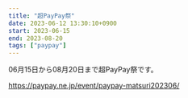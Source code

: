 ```yaml
---
title: "超PayPay祭"
date: 2023-06-12 13:30:10+0900
start: 2023-06-15
end: 2023-08-20
tags: ["paypay"]
---
```


06月15日から08月20日まで超PayPay祭です。

https://paypay.ne.jp/event/paypay-matsuri202306/
